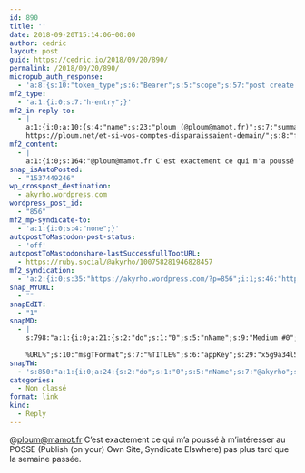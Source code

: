 ```yaml
---
id: 890
title: ''
date: 2018-09-20T15:14:06+00:00
author: cedric
layout: post
guid: https://cedric.io/2018/09/20/890/
permalink: /2018/09/20/890/
micropub_auth_response:
  - 'a:8:{s:10:"token_type";s:6:"Bearer";s:5:"scope";s:57:"post create delete update read follow mute block channels";s:2:"me";s:18:"https://cedric.io/";s:9:"issued_by";s:45:"https://cedric.io/wp-json/indieauth/1.0/token";s:9:"client_id";s:25:"https://alltogethernow.io";s:9:"issued_at";i:1537432974;s:4:"user";i:1;s:13:"last_accessed";i:1537449244;}'
mf2_type:
  - 'a:1:{i:0;s:7:"h-entry";}'
mf2_in-reply-to:
  - |
    a:1:{i:0;a:10:{s:4:"name";s:23:"ploum (@ploum@mamot.fr)";s:7:"summary";s:264:"Mon compte G+ est bloqué. Mon compte Twitter n'aurait pas respecté leur politique en vigueur. Je suis banni sur Reddit. Et vous, que feriez-vous si vos comptes de réseaux sociaux disparaissait demain ?
    https://ploum.net/et-si-vos-comptes-disparaissaient-demain/";s:8:"featured";s:83:"https://mamot.fr/system/accounts/avatars/000/006/840/original/e0eef3e5704f33ca.jpeg";s:11:"publication";s:49:"La Quadrature du Net - Mastodon - Media Fédéré";s:5:"photo";a:2:{i:0;s:83:"https://mamot.fr/system/accounts/avatars/000/006/840/original/e0eef3e5704f33ca.jpeg";i:1;s:84:"https://mamot.fr/system/custom_emojis/images/000/025/195/static/d7f22497ba4fa56f.png";}s:3:"url";s:42:"https://mamot.fr/@ploum/100758126988989382";s:4:"type";s:5:"entry";s:9:"published";s:25:"2018-09-20T12:36:46+00:00";s:7:"updated";s:25:"2018-09-20T12:36:46+00:00";s:6:"author";a:4:{s:4:"type";s:4:"card";s:4:"name";s:5:"ploum";s:3:"url";s:23:"https://mamot.fr/@ploum";s:5:"photo";s:83:"https://mamot.fr/system/accounts/avatars/000/006/840/original/e0eef3e5704f33ca.jpeg";}}}
mf2_content:
  - |
    a:1:{i:0;s:164:"@ploum@mamot.fr C'est exactement ce qui m'a poussé à m'intéresser au POSSE (Publish (on your) Own Site, Syndicate Elswhere) pas plus tard que la semaine passée.";}
snap_isAutoPosted:
  - "1537449246"
wp_crosspost_destination:
  - akyrho.wordpress.com
wordpress_post_id:
  - "856"
mf2_mp-syndicate-to:
  - 'a:1:{i:0;s:4:"none";}'
autopostToMastodon-post-status:
  - 'off'
autopostToMastodonshare-lastSuccessfullTootURL:
  - https://ruby.social/@akyrho/100758281946828457
mf2_syndication:
  - 'a:2:{i:0;s:35:"https://akyrho.wordpress.com/?p=856";i:1;s:46:"https://ruby.social/@akyrho/100758279220111842";}'
snap_MYURL:
  - ""
snapEdIT:
  - "1"
snapMD:
  - |
    s:798:"a:1:{i:0;a:21:{s:2:"do";s:1:"0";s:5:"nName";s:9:"Medium #0";s:9:"msgFormat";s:19:"%FULLTEXT%
    
    %URL%";s:10:"msgTFormat";s:7:"%TITLE%";s:6:"appKey";s:29:"x5g9a34l5z294i5y2q284e4g54454";s:6:"appSec";s:85:"d3h0a44e4s2b4i5u2r234m5f5b4v2l5q2a444h574347464a454x2w20374447494c484b4w2c464f5u2d4z2";s:8:"inclTags";s:1:"1";s:7:"fltrsOn";i:0;s:5:"fltrs";a:0:{}s:7:"proxyOn";i:0;s:7:"useSURL";i:0;s:1:"v";i:350;s:4:"publ";s:1:"0";s:11:"accessToken";s:65:"2353413aa5437433e5648ccf74a16119308317c52d1a24d8ed99f26add037528a";s:12:"appAppUserID";s:65:"104b21fd8da79171a6e7bf800d03b4b761204f242935e05d2d86850a6b1635f77";s:14:"appAppUserName";s:26:"Cédric Bousmanne (akyrho)";s:13:"appAppUserURL";s:26:"https://medium.com/@akyrho";s:7:"pubList";a:0:{}s:9:"isAutoURL";s:1:"A";s:8:"urlToUse";s:0:"";s:4:"doMD";i:0;}}";
snapTW:
  - 's:850:"a:1:{i:0;a:24:{s:2:"do";s:1:"0";s:5:"nName";s:7:"@akyrho";s:9:"msgFormat";s:26:"%TITLE%. %EXCERPT% - %URL%";s:6:"appKey";s:55:"x5g9a8325v2y475r3c4m48584n53446p423r3r5u3e356j5j3k4r2p3";s:6:"appSec";s:105:"d3h0a94o46415u594v3q5l5n5l4r4x474x4j484o473u4i5w2m4k494z2k344n306n5r3l5v2s554p4n3p3k45495c3z4v4d3m3u5w525";s:7:"fltrsOn";i:0;s:5:"fltrs";a:0:{}s:7:"proxyOn";i:0;s:7:"useSURL";i:0;s:1:"v";i:350;s:5:"twURL";s:25:"http://twitter.com/akyrho";s:11:"accessToken";s:50:"6678782-Eyg60SCeh7762DEIsYtTPD5GVeOuSN8ATMdF2Lpppe";s:14:"accessTokenSec";s:45:"PgGDCbcYLJnR5esZjY9ID72A33mUNCYnQwaQTBsojSJNa";s:5:"tw140";i:0;s:10:"riComments";s:1:"1";s:11:"riCommentsM";s:1:"1";s:12:"riCommentsAA";s:1:"1";s:8:"attchImg";s:1:"1";s:9:"wpImgSize";s:4:"full";s:9:"isAutoImg";s:1:"A";s:8:"imgToUse";s:0:"";s:9:"isAutoURL";s:1:"A";s:8:"urlToUse";s:0:"";s:4:"doTW";i:0;}}";'
categories:
  - Non classé
format: link
kind:
  - Reply
---
```

@ploum@mamot.fr C&rsquo;est exactement ce qui m&rsquo;a poussé à m&rsquo;intéresser au POSSE (Publish (on your) Own Site, Syndicate Elswhere) pas plus tard que la semaine passée.